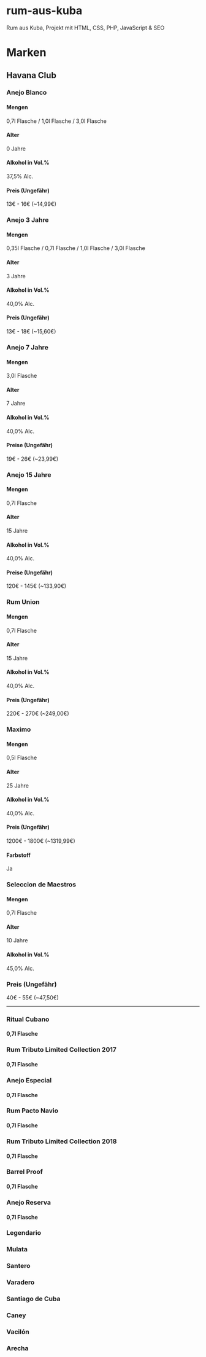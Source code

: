 # rum-aus-kuba
Rum aus Kuba, Projekt mit HTML, CSS, PHP, JavaScript &amp; SEO

# Marken

## Havana Club

### Anejo Blanco
#### Mengen 
0,7l Flasche / 1,0l Flasche / 3,0l Flasche
#### Alter
0 Jahre
#### Alkohol in Vol.%
37,5% Alc.
#### Preis (Ungefähr)
13€ - 16€ (~14,99€)

### Anejo 3 Jahre
#### Mengen 
0,35l Flasche / 0,7l Flasche / 1,0l Flasche / 3,0l Flasche
#### Alter
3 Jahre
#### Alkohol in Vol.%
40,0% Alc.
#### Preis (Ungefähr)
13€ - 18€ (~15,60€)

### Anejo 7 Jahre
#### Mengen 
3,0l Flasche
#### Alter 
7 Jahre
#### Alkohol in Vol.%
40,0% Alc.
#### Preise (Ungefähr)
19€ - 26€ (~23,99€)

### Anejo 15 Jahre
#### Mengen
0,7l Flasche
#### Alter
15 Jahre
#### Alkohol in Vol.%
40,0% Alc.
#### Preise (Ungefähr)
120€ - 145€ (~133,90€)

### Rum Union
#### Mengen
0,7l Flasche
#### Alter
15 Jahre
#### Alkohol in Vol.%
40,0% Alc.
#### Preis (Ungefähr)
220€ - 270€ (~249,00€)

### Maximo
#### Mengen
0,5l Flasche
#### Alter
25 Jahre
#### Alkohol in Vol.%
40,0% Alc.
#### Preis (Ungefähr)
1200€ - 1800€ (~1319,99€)
#### Farbstoff
Ja

### Seleccion de Maestros
#### Mengen
0,7l Flasche
#### Alter
10 Jahre
#### Alkohol in Vol.%
45,0% Alc.
### Preis (Ungefähr)
40€ - 55€ (~47,50€)

-----------


### Ritual Cubano
#### 0,7l Flasche

### Rum Tributo Limited Collection 2017
#### 0,7l Flasche
### Anejo Especial
#### 0,7l Flasche
### Rum Pacto Navio
#### 0,7l Flasche
### Rum Tributo Limited Collection 2018
#### 0,7l Flasche
### Barrel Proof
#### 0,7l Flasche
### Anejo Reserva
#### 0,7l Flasche

### Legendario

### Mulata

### Santero

### Varadero

### Santiago de Cuba

### Caney

### Vacilón

### Arecha

